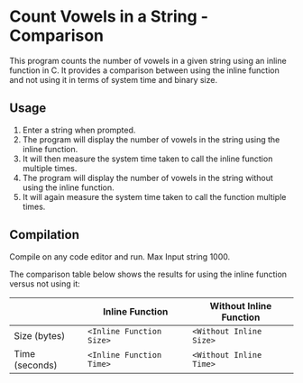 # Count Vowels in a String - Comparison

This program counts the number of vowels in a given string using an inline function in C. It provides a comparison between using the inline function and not using it in terms of system time and binary size.

## Usage

1. Enter a string when prompted.
2. The program will display the number of vowels in the string using the inline function.
3. It will then measure the system time taken to call the inline function multiple times.
4. The program will display the number of vowels in the string without using the inline function.
5. It will again measure the system time taken to call the function multiple times.

## Compilation

Compile on any code editor and run.
Max Input string 1000.

The comparison table below shows the results for using the inline function versus not using it:

|                   | Inline Function          | Without Inline Function   |
|-------------------|--------------------------|---------------------------|
| Size (bytes)      | `<Inline Function Size>` | `<Without Inline Size>`   |
| Time (seconds)    | `<Inline Function Time>` | `<Without Inline Time>`   |

